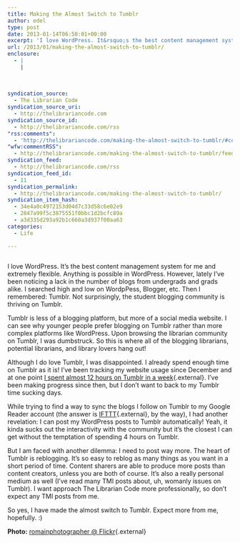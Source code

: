 ```yaml
---
title: Making the Almost Switch to Tumblr
author: edel
type: post
date: 2013-01-14T06:50:01+00:00
excerpt: 'I love WordPress. It&rsquo;s the best content management system for me and extremely flexible. Anything is possible in WordPress. However, lately I&rsquo;ve been noticing a lack in the number of blogs from undergrads and grads alike. I searched high and low on WordpPess, Blogger, etc. Then I remembered: Tumblr. Not surprisingly, the student blogging community [&hellip;]'
url: /2013/01/making-the-almost-switch-to-tumblr/
enclosure:
  - |
    |
        
        
        
syndication_source:
  - The Librarian Code
syndication_source_uri:
  - http://thelibrariancode.com
syndication_source_id:
  - http://thelibrariancode.com/rss
"rss:comments":
  - 'http://thelibrariancode.com/making-the-almost-switch-to-tumblr/#comments'
"wfw:commentRSS":
  - http://thelibrariancode.com/making-the-almost-switch-to-tumblr/feed/
syndication_feed:
  - http://thelibrariancode.com/rss
syndication_feed_id:
  - 11
syndication_permalink:
  - http://thelibrariancode.com/making-the-almost-switch-to-tumblr/
syndication_item_hash:
  - 34e4a0c4972153d04d7c33d58c6e02e9
  - 2847a99f5c3875551f0bbc1d2bcfc89a
  - a3d335d293a92b1c660a3d937f00aa63
categories:
  - Life

---
```

<div class="left">
  <div class="picture">
    <a href="http://www.flickr.com/photos/romainphotographer"><img src="http://i.mazohyst.org/tlc/pictures/Making%20the%20Almost%20Switch%20to%20Tumblr.png" border="0" alt="" /></a>
  </div>
</div>

I love WordPress. It&#8217;s the best content management system for me and extremely flexible. Anything is possible in WordPress. However, lately I&#8217;ve been noticing a lack in the number of blogs from undergrads and grads alike. I searched high and low on WordpPess, Blogger, etc. Then I remembered: Tumblr. Not surprisingly, the student blogging community is thriving on Tumblr. <span id="more-271"></span>

Tumblr is less of a blogging platform, but more of a social media website. I can see why younger people prefer blogging on Tumblr rather than more complex platforms like WordPress. Upon browsing the librarian community on Tumblr, I was dumbstruck. So this is where all of the blogging librarians, potential librarians, and library lovers hang out!

Although I do love Tumblr, I was disappointed. I already spend enough time on Tumblr as it is! I&#8217;ve been tracking my website usage since December and at one point [I spent almost 12 hours on Tumblr in a week][1]{.external}. I&#8217;ve been making progress since then, but I don&#8217;t want to back to my Tumblr time sucking days.

While trying to find a way to sync the blogs I follow on Tumblr to my Google Reader account (the answer is [IFTTT][2]{.external}, by the way), I had another revelation: I can post my WordPress posts to Tumblr automatically! Yeah, it kinda sucks out the interactivity with the community but it&#8217;s the closest I can get without the temptation of spending 4 hours on Tumblr.

But I am faced with another dilemma: I need to post way more. The heart of Tumblr is reblogging. It&#8217;s so easy to reblog as many things as you want in a short period of time. Content sharers are able to produce more posts than content creators, unless you are both of course. It&#8217;s also a really personal medium as well (I&#8217;ve read many TMI posts about, uh, womanly issues on Tumblr). I want approach The Librarian Code more professionally, so don&#8217;t expect any TMI posts from me.

So yes, I have made the almost switch to Tumblr. Expect more from me, hopefully. :)

**Photo:** [romainphotographer @ Flickr][3]{.external}

<ol class="footnote">
</ol>

 [1]: http://brokenphrases.info/procrastination-nation/
 [2]: http://ifttt.com/
 [3]: http://www.flickr.com/photos/romainphotographer/